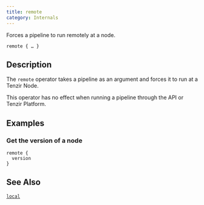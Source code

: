```yaml
---
title: remote
category: Internals
---
```


Forces a pipeline to run remotely at a node.

```tql
remote { … }
```

## Description

The `remote` operator takes a pipeline as an argument and forces it to run at a
Tenzir Node.

This operator has no effect when running a pipeline through the API or Tenzir
Platform.

## Examples

### Get the version of a node

```tql
remote {
  version
}
```

## See Also

[`local`](/reference/operators/local)
